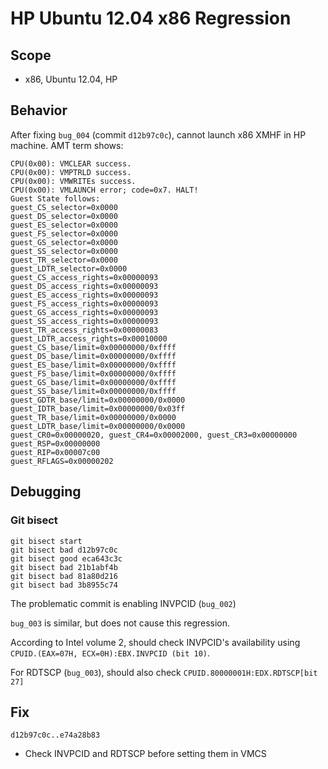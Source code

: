 # HP Ubuntu 12.04 x86 Regression

## Scope
* x86, Ubuntu 12.04, HP

## Behavior
After fixing `bug_004` (commit `d12b97c0c`), cannot launch x86 XMHF in HP
machine. AMT term shows:

```
CPU(0x00): VMCLEAR success.
CPU(0x00): VMPTRLD success.
CPU(0x00): VMWRITEs success.
CPU(0x00): VMLAUNCH error; code=0x7. HALT!
Guest State follows:
guest_CS_selector=0x0000
guest_DS_selector=0x0000
guest_ES_selector=0x0000
guest_FS_selector=0x0000
guest_GS_selector=0x0000
guest_SS_selector=0x0000
guest_TR_selector=0x0000
guest_LDTR_selector=0x0000
guest_CS_access_rights=0x00000093
guest_DS_access_rights=0x00000093
guest_ES_access_rights=0x00000093
guest_FS_access_rights=0x00000093
guest_GS_access_rights=0x00000093
guest_SS_access_rights=0x00000093
guest_TR_access_rights=0x00000083
guest_LDTR_access_rights=0x00010000
guest_CS_base/limit=0x00000000/0xffff
guest_DS_base/limit=0x00000000/0xffff
guest_ES_base/limit=0x00000000/0xffff
guest_FS_base/limit=0x00000000/0xffff
guest_GS_base/limit=0x00000000/0xffff
guest_SS_base/limit=0x00000000/0xffff
guest_GDTR_base/limit=0x00000000/0x0000
guest_IDTR_base/limit=0x00000000/0x03ff
guest_TR_base/limit=0x00000000/0x0000
guest_LDTR_base/limit=0x00000000/0x0000
guest_CR0=0x00000020, guest_CR4=0x00002000, guest_CR3=0x00000000
guest_RSP=0x00000000
guest_RIP=0x00007c00
guest_RFLAGS=0x00000202
```

## Debugging

### Git bisect
```
git bisect start
git bisect bad d12b97c0c
git bisect good eca643c3c
git bisect bad 21b1abf4b
git bisect bad 81a80d216
git bisect bad 3b8955c74
```

The problematic commit is enabling INVPCID (`bug_002`)

`bug_003` is similar, but does not cause this regression.

According to Intel volume 2, should check INVPCID's availability using
`CPUID.(EAX=07H, ECX=0H):EBX.INVPCID (bit 10)`.

For RDTSCP (`bug_003`), should also check `CPUID.80000001H:EDX.RDTSCP[bit 27]`

## Fix

`d12b97c0c..e74a28b83`
* Check INVPCID and RDTSCP before setting them in VMCS

